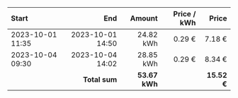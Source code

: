 | Start            |              End |        Amount | Price / kWh |       Price |
| :--------------- | ---------------: | ------------: | ----------: | ----------: |
| 2023-10-01 11:35 | 2023-10-01 14:50 |     24.82 kWh |      0.29 € |      7.18 € |
| 2023-10-04 09:30 | 2023-10-04 14:02 |     28.85 kWh |      0.29 € |      8.34 € |
|                  |    **Total sum** | **53.67 kWh** |             | **15.52 €** |
